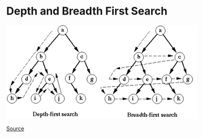 # Depth and Breadth First Search

![Search](../_Assets/images/depth_breath_search.gif)

[Source](https://github.com/tinkerpop/gremlin/wiki/Depth-First-vs.-Breadth-First)

